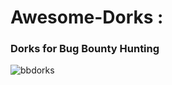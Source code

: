 # Awesome-Dorks :

### Dorks for Bug Bounty Hunting

![bbdorks](https://user-images.githubusercontent.com/75373225/148363168-98ca3d3f-dfd0-4c18-9feb-095fac3fac74.png)
